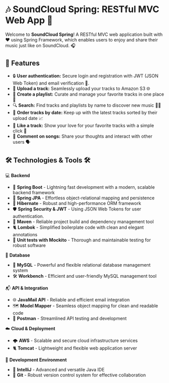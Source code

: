 
# 🎶 SoundCloud Spring: RESTful MVC Web App 🚀

Welcome to **SoundCloud Spring**! A RESTful MVC web application built with ❤️ using Spring Framework, which enables users to enjoy and share their music just like on SoundCloud. 🎧

## 🌟 Features

- 🔒 **User authentication:** Secure login and registration with JWT (JSON Web Token) and email verification 📧. 
- 🎵 **Upload a track:** Seamlessly upload your tracks to Amazon S3 🌐
- 🎼 **Create a playlist:** Curate and manage your favorite tracks in one place 🎉
- 🔍 **Search:** Find tracks and playlists by name to discover new music 🕵️‍♂️
- 📅 **Order tracks by date:** Keep up with the latest tracks sorted by their upload date 📈
- 💖 **Like a track:** Show your love for your favorite tracks with a simple click 💓
- 💬 **Comment on songs:** Share your thoughts and interact with other users 🗣️

## 🛠️ **Technologies & Tools** 🛠️

💻 **Backend**
- 🌱 **Spring Boot** - Lightning fast development with a modern, scalable backend framework
- 🌿 **Spring JPA** - Effortless object-relational mapping and persistence
- 🦔 **Hibernate** - Robust and high-performance ORM framework
- 🛡️ **Spring Security & JWT** - Using JSON Web Tokens for user authentication.
- 🔧 **Maven** - Reliable project build and dependency management tool
- 🐈 **Lombok** - Simplified boilerplate code with clean and elegant annotations
- 🧪 **Unit tests with Mockito** - Thorough and maintainable testing for robust software

💽 **Database**
- 💾 **MySQL** - Powerful and flexible relational database management system
- 🛠️ **Workbench** - Efficient and user-friendly MySQL management tool

📬 **API & Integration**
- 🌐 **JavaMail API** - Reliable and efficient email integration
- 🗺️ **Model Mapper** - Seamless object mapping for clean and readable code
- 📮 **Postman** - Streamlined API testing and development

☁️ **Cloud & Deployment**
- 🌩️ **AWS** - Scalable and secure cloud infrastructure services
- 🐈 **Tomcat** - Lightweight and flexible web application server

🔧 **Development Environment**
- 🧠 **IntelliJ** - Advanced and versatile Java IDE
- 🌲 **Git** - Robust version control system for effective collaboration
